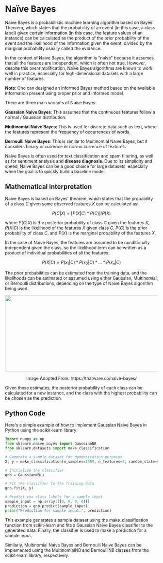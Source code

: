 # Naïve Bayes

Naive Bayes is a probabilistic machine learning algorithm based on Bayes' Theorem, which states that the probability of an event (in this case, a class label) given certain information (in this case, the feature values of an instance) can be calculated as the product of the prior probability of the event and the likelihood of the information given the event, divided by the marginal probability usually called the evidence.

In the context of Naive Bayes, the algorithm is "naive" because it assumes that all the features are independent, which is often not true. However, despite this oversimplification, Naive Bayes algorithms are known to work well in practice, especially for high-dimensional datasets with a large number of features. 

**Note**: One can designed an informed Bayes method based on the available information present using proper prior and informed model.

There are three main variants of Naive Bayes:

**Gaussian Naive Bayes**: This assumes that the continuous features follow a normal / Gaussian distribution.

**Multinomial Naive Bayes**: This is used for discrete data such as text, where the features represent the frequency of occurrences of words.

**Bernoulli Naive Bayes**: This is similar to Multinomial Naive Bayes, but it considers binary occurrence or non-occurrence of features.

Naive Bayes is often used for text classification and spam filtering, as well as for sentiment analysis and **disease diagnosis**. Due to its simplicity and speed, Naive Bayes can be a good choice for large datasets, especially when the goal is to quickly build a baseline model.

## Mathematical interpretation

Naive Bayes is based on Bayes' theorem, which states that the probability of a class $C$ given some observed features $X$ can be calculated as:

$$P(C | X) = [P(X | C) * P(C)] / P(X)$$

where $P(C | X)$ is the posterior probability of class $C$ given the features $X$, $P(X | C)$ is the likelihood of the features $X$ given class $C$, $P(C)$ is the prior probability of class $C$, and $P(X)$ is the marginal probability of the features $X$.

In the case of Naive Bayes, the features are assumed to be conditionally independent given the class, so the likelihood term can be written as a product of individual  probabilities of all the features:

$$P(X | C) = P(x_1 | C) * P(x_2 | C) * ... * P(x_n | C)$$

The prior probabilities can be estimated from the training data, and the likelihoods can be estimated or assumed using either Gaussian, Multinomial, or Bernoulli distributions, depending on the type of Naive Bayes algorithm being used.

<p align="center"> <img src ="https://user-images.githubusercontent.com/24811295/217283810-ce35567a-aa44-4c8b-9500-0033d3cb3d9a.png" height=250 width=650> </p>

<p align="center"> Image Adopted From: https://thatware.co/naive-bayes/</p>


Given these estimates, the posterior probability of each class can be calculated for a new instance, and the class with the highest probability can be chosen as the prediction.

## Python Code

Here's a simple example of how to implement Gaussian Naive Bayes in Python using the scikit-learn library:

```python
import numpy as np
from sklearn.naive_bayes import GaussianNB
from sklearn.datasets import make_classification

# Generate a sample dataset for demonstration purposes
X, y = make_classification(n_samples=1000, n_features=4, random_state=0)

# Initialize the classifier
gnb = GaussianNB()

# Fit the classifier to the training data
gnb.fit(X, y)

# Predict the class labels for a sample input
sample_input = np.array([[0, 0, 0, 0]])
prediction = gnb.predict(sample_input)
print("Prediction for sample input:", prediction)

```

This example generates a sample dataset using the make_classification function from scikit-learn and fits a Gaussian Naive Bayes classifier to the generated data. Finally, the classifier is used to make a prediction for a sample input.

Similarly, Multinomial Naive Bayes and Bernoulli Naive Bayes can be implemented using the MultinomialNB and BernoulliNB classes from the scikit-learn library, respectively.
